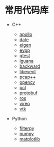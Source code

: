 # 常用代码库

* C++
    * [apollo  ](https://github.com/qinzhengke/zk-note/blob/master/programming/awesome_lib/apollo.md)
    * [date    ](https://github.com/qinzhengke/zk-note/blob/master/programming/awesome_lib/date.md)
    * [eigen   ](https://github.com/qinzhengke/zk-note/blob/master/programming/awesome_lib/eigen.md)
    * [evpp    ](https://github.com/qinzhengke/zk-note/blob/master/programming/awesome_lib/evpp.md)
    * [gtest   ](https://github.com/qinzhengke/zk-note/blob/master/programming/awesome_lib/gtest.md)
    * [iguana  ](https://github.com/qinzhengke/zk-note/blob/master/programming/awesome_lib/iguana.md)
    * [backward](https://github.com/qinzhengke/zk-note/blob/master/programming/awesome_lib/backward.md)
    * [libevent](https://github.com/qinzhengke/zk-note/blob/master/programming/awesome_lib/libevent.md)
    * [pcap++  ](https://github.com/qinzhengke/zk-note/blob/master/programming/awesome_lib/pcapplusplus.md)
    * [opencv  ](https://github.com/qinzhengke/zk-note/blob/master/programming/awesome_lib/opencv.md)
    * [pcl     ](https://github.com/qinzhengke/zk-note/blob/master/programming/awesome_lib/pcl.md)
    * [protobuf](https://github.com/qinzhengke/zk-note/blob/master/programming/awesome_lib/protobuf.md)
    * [ros     ](https://github.com/qinzhengke/zk-note/blob/master/programming/awesome_lib/ros.md)
    * [vireo   ](https://github.com/qinzhengke/zk-note/blob/master/programming/awesome_lib/vireo.md)
    * [vtk     ](https://github.com/qinzhengke/zk-note/blob/master/programming/awesome_lib/vtk.md)

* Python
    * [filterpy  ](https://github.com/qinzhengke/zk-note/blob/master/programming/awesome_lib/filterpy.md)
    * [numpy     ](https://github.com/qinzhengke/zk-note/blob/master/programming/awesome_lib/numpy.md)
    * [matplotlib](https://github.com/qinzhengke/zk-note/blob/master/programming/awesome_lib/matplotlib.md)